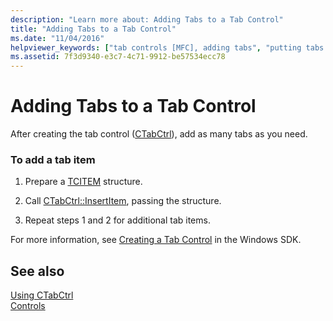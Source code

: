 ```yaml
---
description: "Learn more about: Adding Tabs to a Tab Control"
title: "Adding Tabs to a Tab Control"
ms.date: "11/04/2016"
helpviewer_keywords: ["tab controls [MFC], adding tabs", "putting tabs on CTabCtrls [MFC]", "CTabCtrl class [MFC], adding tabs", "tabs [MFC], adding to CTabCtrl class [MFC]"]
ms.assetid: 7f3d9340-e3c7-4c71-9912-be57534ecc78
---
```

# Adding Tabs to a Tab Control

After creating the tab control ([CTabCtrl](reference/ctabctrl-class.md)), add as many tabs as you need.

### To add a tab item

1. Prepare a [TCITEM](/windows/win32/api/commctrl/ns-commctrl-tcitemw) structure.

1. Call [CTabCtrl::InsertItem](reference/ctabctrl-class.md#insertitem), passing the structure.

1. Repeat steps 1 and 2 for additional tab items.

For more information, see [Creating a Tab Control](/windows/win32/Controls/tab-controls) in the Windows SDK.

## See also

[Using CTabCtrl](using-ctabctrl.md)<br/>
[Controls](controls-mfc.md)
